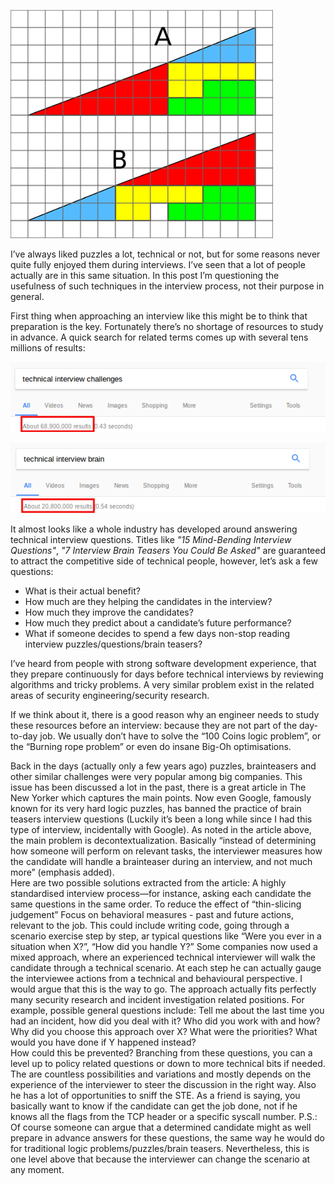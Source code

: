 ![Logo](/assets/images/bermuda-triangle.png)

I’ve always liked puzzles a lot, technical or not, but for some reasons never quite fully enjoyed them during 
interviews. I’ve seen that a lot of people actually are in this same situation. 
In this post I’m questioning the usefulness of such techniques in the interview process, 
not their purpose in general.
 
First thing when approaching an interview like this might be to think that preparation is the key. 
Fortunately there’s no shortage of resources to study in advance. 
A quick search for related terms comes up with several tens millions of results:

![Search results](/assets/images/search1.png)

![More search results](/assets/images/search2.png)

It almost looks like a whole industry has developed around answering technical interview questions. 
Titles like *"15 Mind-Bending Interview Questions"*, *"7 Interview Brain Teasers You Could Be Asked"* 
are guaranteed to attract the competitive side of technical people, however, let’s ask a few questions:
* What is their actual benefit? 
* How much are they helping the candidates in the interview? 
* How much they improve the candidates?
* How much they predict about a candidate’s future performance?
* What if someone decides to spend a few days non-stop reading interview puzzles/questions/brain teasers?
 
I’ve heard from people with strong software development experience, that they prepare continuously for days before technical interviews by reviewing algorithms and tricky problems. A very similar problem exist in the related areas of security engineering/security research. 
 
If we think about it, there is a good reason why an engineer needs to study these resources before an interview: because they are not part of the day-to-day job. We usually don’t have to solve the “100 Coins logic problem”, or the “Burning rope problem” or even do insane Big-Oh optimisations.
 
Back in the days (actually only a few years ago) puzzles, brainteasers and other similar challenges were very popular among big companies. This issue has been discussed a lot in the past, there is a great article in The New Yorker which captures the main points. Now even Google, famously known for its very hard logic puzzles, has banned the practice of brain teasers interview questions (Luckily it’s been a long while since I had this type of interview, incidentally with Google).
As noted in the article above, the main problem is decontextualization. Basically “instead of determining how someone will perform on relevant tasks, the interviewer measures how the candidate will handle a brainteaser during an interview, and not much more” (emphasis added).  
Here are two possible solutions extracted from the article:
A highly standardised interview process—for instance, asking each candidate the same questions in the same order. To reduce the effect of “thin-slicing judgement”
Focus on behavioral measures - past and future actions, relevant to the job. This could include writing code, going through a scenario exercise step by step, ar typical questions like “Were you ever in a situation when X?”, “How did you handle Y?”
Some companies now used a mixed approach, where an experienced technical interviewer will walk the candidate through a technical scenario. At each step he can actually gauge the interviewee actions from a technical and behavioural perspective. I would argue that this is the way to go. The approach actually fits perfectly many security research and incident investigation related positions. For example, possible general questions include:
Tell me about the last time you had an incident, how did you deal with it?
Who did you work with and how?
Why did you choose this approach over X?
What were the priorities? 
What would you have done if Y happened instead?  
How could this be prevented? 
Branching from these questions, you can a level up to policy related questions or down to more technical bits if needed. The are countless possibilities and variations and mostly depends on the experience of the interviewer to steer the discussion in the right way. Also he has a lot of opportunities to sniff the STE. As a friend is saying, you basically want to know if the candidate can get the job done, not if he knows all the flags from the TCP header or a specific syscall number.
P.S.: Of course someone can argue that a determined candidate might as well prepare in advance answers for these questions, the same way he would do for traditional logic problems/puzzles/brain teasers. Nevertheless, this is one level above that because the interviewer can change the scenario at any moment.

